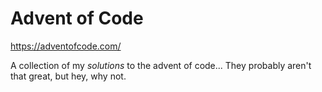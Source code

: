 # Advent of Code
https://adventofcode.com/

A collection of my _solutions_ to the advent of code... They probably aren't that great, but hey, why not.
